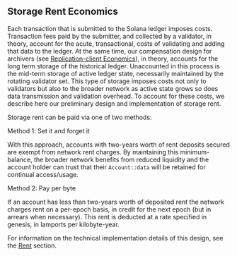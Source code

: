 ## Storage Rent Economics

Each transaction that is submitted to the Solana ledger imposes costs. Transaction fees paid by the submitter, and collected by a validator, in theory, account for the acute, transactional, costs of validating and adding that data to the ledger. At the same time, our compensation design for archivers (see [Replication-client Economics](ed_replication_client_economics/README.md)), in theory, accounts for the long term storage of the historical ledger. Unaccounted in this process is the mid-term storage of active ledger state, necessarily maintained by the rotating validator set. This type of storage imposes costs not only to validators but also to the broader network as active state grows so does data transmission and validation overhead. To account for these costs, we describe here our preliminary design and implementation of storage rent.

Storage rent can be paid via one of two methods:

Method 1: Set it and forget it

With this approach, accounts with two-years worth of rent deposits secured are exempt from network rent charges. By maintaining this minimum-balance, the broader network benefits from reduced liquidity and the account holder can trust that their `Account::data` will be retained for continual access/usage.

Method 2: Pay per byte

If an account has less than two-years worth of deposited rent the network charges rent on a per-epoch basis, in credit for the next epoch (but in arrears when necessary). This rent is deducted at a rate specified in genesis, in lamports per kilobyte-year.

For information on the technical implementation details of this design, see the [Rent](../rent.md) section.



